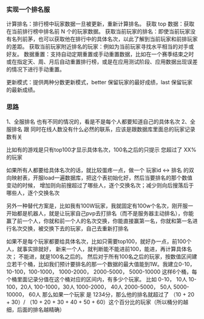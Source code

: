
### 实现一个排名服

计算排名：排行榜中玩家数据一旦被更新，重新计算排名。
获取 top 数据：获取在当前排行榜中排名前 N 个的玩家数据。
获取当前玩家的排名：即使当前玩家没有名列前茅，也可以获取他在排行中的具体名次，以此了解到当前玩家和前排玩家的差距。
获取当前玩家附近排名的玩家：例如为当前玩家寻找水平相当的对手或好友。
数据重置：支持自动定期重置或手动重置数据，比如在一个赛季结束之时或在指定天、周、月后自动重置排行榜，或是在应用测试阶段、应用数据出现误差的情况下进行手动重置。

更新模式：提供两种分数更新模式，better 保留玩家的最好成绩，last 保留玩家的最新成绩。

### 思路

1、全服排名 也有不同的情况的，看是不是每个人都要知道自己的具体名次
2、全服排名 跟 同时在线人数没有什么必然的联系，应该是跟数据库里面总的玩家记录数有关

比如有的游戏是只有top100才显示具体名次，100名之后的只提示 您超过了 XX% 的玩家

如果所有人都要给具体名次的话，就比较蛋疼一点，做一个 玩家id <-> 排名  的双向映射表，开服load一遍数据库，把这个表初始化好，然后当要排名的那个数值变动的时候， 增加则向前搜超过了哪些人，逐个交换名次；减少则向后搜落后于哪些人，逐个交换名次

另外一种替代方案是，比如我有100W玩家，我就固定有100w个名次，刚开服一开始都是机器人，就是让玩家自己pvp去打排名（而不是服务器主动排名），你能赢了前一个人，你就和前一个人的名次交换，你能直接赢第一名，你就和第一名进行名次交换，被交换下去的玩家，自己去重新打排名

如果不是每个玩家都要给具体名次，比如只需要top100，就好办一点，前100个人，就事实排就好， 新来一个人，就判断能不能进前100，能进，再计算具体名次；
不能进，就是100名之后的。
然后对于所有100名之后的玩家，按数值区间建立若干个桶，比如我们预计要排名的那一个数据的最大值能到1W。我建立0-10， 10-100，100-1000， 1000-2000， 2000-5000， 5000-10000 这样6个桶，每个桶里面记录分值在这个桶对应的区间内，有多少个玩家。 比如
0-10， 10人
10-100，20人
100-1000，30人
1000-2000， 40人
2000-5000， 50人
5000-10000， 60人
那么如果一个玩家 是 1234分，那么他的排名就超过了 （10 + 20 + 30）/ （10 + 20 + 30 + 40 + 50 + 60）这个百分比的玩家（所以桶分的越细，后面的排名越精确）